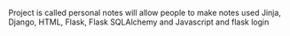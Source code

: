Project is called personal notes 
will allow people to make notes 
used Jinja, Django, HTML, Flask, Flask SQLAlchemy and Javascript and flask login 
